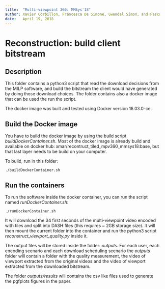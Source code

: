 ```yaml
---
title:	"Multi-viewpoint 360: MMSys'18"
author: Xavier Corbillon, Francesca De Simone, Gwendal Simon, and Pascal Frossard
date:	April 19, 2018
---
```


# Reconstruction: build client bitstream

## Description

This folder contains a python3 script that read the download decisions from the MILP software, and build the bitstream the client would have generated by doing those download choices.
The folder contains also a docker image that can be used the run the script.

The docker image was built and tested using Docker version 18.03.0-ce.

## Build the Docker image

You have to build the docker image by using the build script *buildDockerContainer.sh*.
Most of the docker image is already build and available on docker hub: xmar/recontruct_tiled_mpv360_mmsys18:base, but that last layer needs to be build on your computer.

To build, run in this folder:

    ./buildDockerContainer.sh

## Run the containers

To run the software inside the docker container, you can run the script named *runDockerContainer.sh*:

    ./runDockerContainer.sh

It will download the 34 first seconds of the multi-viewpoint video encoded with tiles and split into DASH files (this requires ~ 2GB storage size).
It will then mount the current folder into the container and run the python3 script *reconstruct_viewport_quality.py* inside it.

The output files will be stored inside the folder: *outputs*.
For each user, each encoding scenario and each download scheduling scenario the *outputs* folder will contain a folder with the quality measurement, the video of viewport extracted from the original videos and the video of viewport extracted from the downloaded bitstream.

The folder *outputs/results* will contains the csv like files used to generate the pgfplots figures in the paper.
